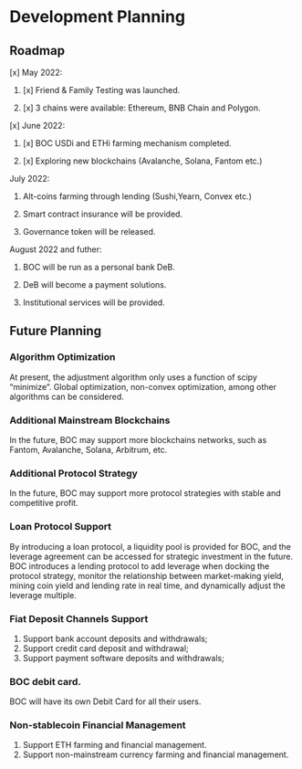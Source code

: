 # Development Planning

## Roadmap

[x] May 2022:   

1. [x] Friend & Family Testing was launched.   

2. [x] 3 chains were available: Ethereum, BNB Chain and Polygon.  

[x] June 2022:   

1. [x] BOC USDi and ETHi farming mechanism completed. 

2. [x] Exploring new blockchains (Avalanche, Solana, Fantom etc.)    

July 2022:  

1. Alt-coins farming through lending (Sushi,Yearn, Convex etc.)  

2. Smart contract insurance will be provided.  

3. Governance token will be released.

August 2022 and futher:  

1. BOC will be run as a personal bank DeB. 

2. DeB will become a payment solutions. 

3. Institutional services will be provided. 


## Future Planning

### Algorithm Optimization

At present, the adjustment algorithm only uses a function of scipy “minimize”. Global optimization, non-convex optimization, among other algorithms can be considered.

### Additional Mainstream Blockchains

In the future, BOC may support more blockchains networks, such as Fantom, Avalanche, Solana, Arbitrum, etc.

### Additional Protocol Strategy

In the future, BOC may support more protocol strategies with stable and competitive profit.

### Loan Protocol Support

By introducing a loan protocol, a liquidity pool is provided for BOC, and the leverage agreement can be accessed for strategic investment in the future. BOC introduces a lending protocol to add leverage when docking the protocol strategy, monitor the relationship between market-making yield, mining coin yield and lending rate in real time, and dynamically adjust the leverage multiple.

### Fiat Deposit Channels Support

1. Support bank account deposits and withdrawals;
2. Support credit card deposit and withdrawal;
3. Support payment software deposits and withdrawals;

### BOC debit card.

BOC will have its own Debit Card for all their users.

### Non-stablecoin Financial Management

1. Support ETH farming and financial management.
2. Support non-mainstream currency farming and financial management.
